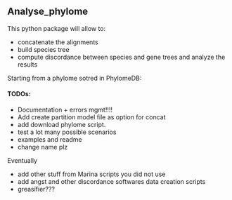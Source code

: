 Analyse_phylome
--------

This python package will allow to:

* concatenate the alignments
* build species tree
* compute discordance between species and gene trees and analyze the results

Starting from a phylome sotred in PhylomeDB:

#### TODOs:


* Documentation + errors mgmt!!!!
* Add create partition model file as option for concat
* add download phylome script.
* test a lot many possible scenarios
* examples and readme
* change name plz

Eventually

* add other stuff from Marina scripts you did not use
* add angst and other discordance softwares data creation scripts
* greasifier???


<!-- To use (with caution), simply do:

    >>> import analyse_phylome as ap
    >>> print ap.add_one(5) -->

